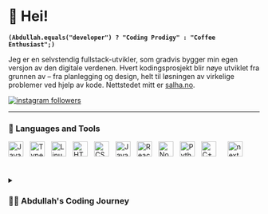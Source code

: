 # 👋 Hei!

**`(Abdullah.equals("developer") ? "Coding Prodigy" : "Coffee Enthusiast";)`**

Jeg er en selvstendig fullstack-utvikler, som gradvis bygger min egen versjon av den digitale verdenen.
Hvert kodingsprosjekt blir nøye utviklet fra grunnen av – fra planlegging og design, helt til løsningen av virkelige problemer ved hjelp av kode. 
Nettstedet mitt er [salha.no](https://salha.no).

<p align="left">
   <a href="https://www.instagram.com/abdullah_salha_/">
      <img alt="instagram followers" title="Follow me on Instagram" src="https://img.shields.io/badge/Instagram-Follow%20Me%20%40abdullah_salha__-%23E4405F?style=for-the-badge&logo=instagram&logoColor=white"/></a>
</p>

---

### 🧰 Languages and Tools

<img align="left" alt="Java" width="30px" style="padding-right:10px;" src="https://cdn.jsdelivr.net/gh/devicons/devicon/icons/java/java-original.svg"/>
<img align="left" alt="TypeScript" width="30px" style="padding-right:10px;" src="https://cdn.jsdelivr.net/gh/devicons/devicon/icons/typescript/typescript-plain.svg" />
<img align="left" alt="Linux" width="30px" style="padding-right:10px;" src="https://cdn.jsdelivr.net/gh/devicons/devicon/icons/linux/linux-original.svg" />
<img align="left" alt="HTML" width="30px" style="padding-right:10px;" src="https://cdn.jsdelivr.net/gh/devicons/devicon/icons/html5/html5-plain.svg" />
<img align="left" alt="CSS" width="30px" style="padding-right:10px;" src="https://cdn.jsdelivr.net/gh/devicons/devicon/icons/css3/css3-plain.svg" />
<img align="left" alt="JavaScript" width="30px" style="padding-right:10px;" src="https://cdn.jsdelivr.net/gh/devicons/devicon/icons/javascript/javascript-plain.svg" />
<img align="left" alt="React" width="30px" style="padding-right:10px;" src="https://cdn.jsdelivr.net/gh/devicons/devicon/icons/react/react-original.svg" />
<img align="left" alt="NodeJS" width="30px" style="padding-right:10px;" src="https://cdn.jsdelivr.net/gh/devicons/devicon/icons/nodejs/nodejs-original.svg" />
<img align="left" alt="Python" width="30px" style="padding-right:10px;" src="https://cdn.jsdelivr.net/gh/devicons/devicon/icons/python/python-plain.svg" />
<img align="left" alt="C++" width="30px" style="padding-right:10px;" src="https://cdn.jsdelivr.net/gh/devicons/devicon/icons/cplusplus/cplusplus-line.svg" />
<img alt="next.js" title="Built with Next.js" src="https://cdn.jsdelivr.net/gh/devicons/devicon/icons/nextjs/nextjs-original.svg" width="30px" style="padding-left:10px;"/>

#

<details>
 <summary><h3>👨‍💻 Abdullah's Coding Journey</h3></summary>
Min kodingreise begynte hjemmefra da jeg var ung, fascinert av HTML og CSS, og utforsket verdenen av webutvikling.
Jeg lærte meg de grunnleggende konseptene og bygde mine første nettsider med en lidenskap for å skape noe digitalt og visuelt imponerende
  
Denne tidlige interessen drev meg til å forfølge en utdanning innen informatikk og design av IT-systemer ved Høgskolen i Østfold (Halden). 
Her utvidet jeg mine kunnskaper og ferdigheter, og dykket dypere inn i forskjellige programmeringsspråk og konsepter innen informatikk.

I løpet av studiene har jeg utforsket det brede spekteret av programmeringsspråk og teknologier, og min lidenskap har vokst til å bli en full stack-utvikler.
Jeg har en spesiell interesse for å skape helhetlige løsninger, fra front-end-design med moderne rammeverk til robust server-side-utvikling.

Gjennom hele reisen min har jeg oppdaget gleden ved å utforske nye teknologier og metoder, og jeg er fast bestemt på å fortsette å utvikle meg som en allsidig kodingentusiast.

Nå, som jeg tar skritt mot å realisere drømmen min om å bygge mitt eget produkt, er jeg spent på å kombinere mine tidligere erfaringer og nylig tilegnede ferdigheter som en full stack-utvikler. Ikke vent, for jeg er på vei.
[website]: https://salha.no

